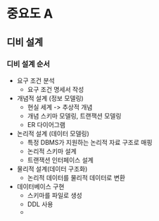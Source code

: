 # 중요도 A

## 디비 설계

### 디비 설계 순서

- 요구 조건 분석
  - 요구 조건 명세서 작성
- 개념적 설계 (정보 모델링)
  - 현실 세계 -> 추상적 개념
  - 개념 스키마 모델링, 트랜잭션 모델링
  - ER 다이어그램
- 논리적 설계 (데이터 모델링)
  - 특정 DBMS가 지원하는 논리적 자료 구조로 매핑
  - 논리적 스키마 설계
  - 트랜잭션 인터페이스 설계
- 물리적 설계(데이터 구조화)
  - 논리적 데이터를 물리적 데이터로 변환
- 데이터베이스 구현
  - 스키마를 파일로 생성
  - DDL 사용
  -
